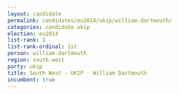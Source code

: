 ```yaml
---
layout: candidate
permalink: candidates/eu2014/ukip/william-dartmouth/
categories: candidate ukip
election: eu2014
list-rank: 1
list-rank-ordinal: 1st
person: william-dartmouth
region: south-west
party: ukip
title: South West - UKIP - William Dartmouth
incumbent: true
---
```

